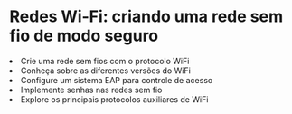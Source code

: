 # Redes Wi-Fi: criando uma rede sem fio de modo seguro

<li>Crie uma rede sem fios com o protocolo WiFi
<li>Conheça sobre as diferentes versões do WiFi
<li>Configure um sistema EAP para controle de acesso
<li>Implemente senhas nas redes sem fio
<li>Explore os principais protocolos auxiliares de WiFi
